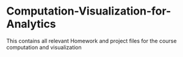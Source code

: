 # Computation-Visualization-for-Analytics
This contains all relevant Homework and project files for the course computation and visualization
